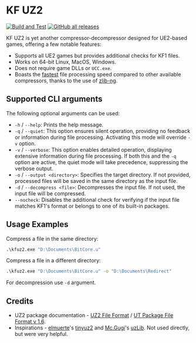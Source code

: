 # KF UZ2

[![Build and Test](https://github.com/InsultingPros/KFRedirectTool/actions/workflows/build.yml/badge.svg?branch=main)](https://github.com/InsultingPros/KFRedirectTool/actions/workflows/build.yml) [![GitHub all releases](https://img.shields.io/github/downloads/InsultingPros/KFRedirectTool/total)](https://github.com/InsultingPros/KFRedirectTool/releases)

KF UZ2 is yet another compressor-decompressor designed for UE2-based games, offering a few notable features:

- Supports all UE2 games but provides additional checks for KF1 files.
- Works on 64-bit Linux, MacOS, Windows.
- Does not require game DLLs or `UCC.exe`.
- Boasts the [fastest](../Docs/Benchmark.md) file processing speed compared to other available compressors, thanks to the use of [zlib-ng](https://github.com/zlib-ng/zlib-ng).

## Supported CLI arguments

The following optional arguments can be used:

- `-h` / `--help`: Prints the help message.
- `-q` / `--quiet`: This option ensures silent operation, providing no feedback or information during file processing. Activating this mode will override `-v` option.
- `-v` / `--verbose`: This option enables detailed operation, displaying extensive information during file processing. If both this and the `-q` option are active, the quiet mode will take precedence, suppressing the verbose output.
- `-o` / `--output <directory>`: Specifies the target directory. If not provided, processed files will be saved in the same directory as the input file.
- `-d` / `--decompress <file>`: Decompresses the input file. If not used, the input file will be compressed.
- `--nocheck`: Disables the additional check for verifying if the input file matches KF1's format or belongs to one of its built-in packages.

## Usage Examples

Compress a file in the same directory:

```cmd
.\kfuz2.exe "D:\Documents\BitCore.u"
```

Compress a file in a different directory:

```cmd
.\kfuz2.exe "D:\Documents\BitCore.u" -o "D:\Documents\Redirect"
```

For decompression use `-d` argument.

## Credits

- UZ2 package documentation - [UZ2 File Format](https://wiki.beyondunreal.com/UZ2_file#File_format) / [UT Package File Format v 1.6](https://archive.org/details/ut-package-file-format).
- Inspirations - [elmuerte](https://github.com/elmuerte)'s [tinyuz2](https://unrealadmin.org/forums/showthread.php?t=10192) and [Mc.Gugi](https://unrealadmin.org/forums/member.php?u=17138)'s [uzLib](https://unrealadmin.org/forums/showthread.php?p=172927). Not used directly, but were very helpful.
